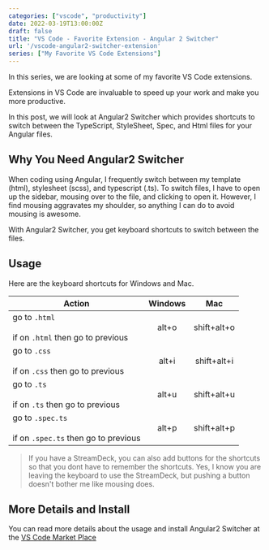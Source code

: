 ```yaml
---
categories: ["vscode", "productivity"]
date: 2022-03-19T13:00:00Z
draft: false
title: "VS Code - Favorite Extension - Angular 2 Switcher"
url: '/vscode-angular2-switcher-extension'
series: ["My Favorite VS Code Extensions"]
---
```

In this series, we are looking at some of my favorite VS Code extensions.

Extensions in VS Code are invaluable to speed up your work and make you more productive.

In this post, we will look at Angular2 Switcher which provides shortcuts to switch between the TypeScript, StyleSheet, Spec, and Html files for your Angular files.

<!--more-->

## Why You Need Angular2 Switcher

When coding using Angular, I frequently switch between my template (html), stylesheet (scss), and typescript (.ts). To switch files, I have to open up the sidebar, mousing over to the file, and clicking to open it. However, I find mousing aggravates my shoulder, so anything I can do to avoid mousing is awesome. 

With Angular2 Switcher, you get keyboard shortcuts to switch between the files.

## Usage

Here are the keyboard shortcuts for Windows and Mac.

|Action  |  Windows  |     Mac     |
| - | :-------: | :-----------: |
|go to `.html`<br><br>if on `.html` then go to previous | alt+o | shift+alt+o
|go to `.css`<br><br>if on `.css` then go to previous | alt+i | shift+alt+i
|go to `.ts`<br><br>if on `.ts` then go to previous | alt+u | shift+alt+u
|go to `.spec.ts`<br><br>if on `.spec.ts` then go to previous | alt+p | shift+alt+p

> If you have a StreamDeck, you can also add buttons for the shortcuts so that you dont have to remember the shortcuts.  Yes, I know you are leaving the keyboard to use the StreamDeck, but pushing a button doesn't bother me like mousing does.

## More Details and Install

You can read more details about the usage and install Angular2 Switcher at the [VS Code Market Place](https://marketplace.visualstudio.com/items?itemName=infinity1207.angular2-switcher)
